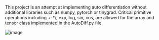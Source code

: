 This project is an attempt at implementing auto differentiation without additional libraries such as numpy, pytorch or tinygrad.
Critical primitive operations including +-*/, exp, log, sin, cos, are allowed for the array and tensor class implemented in the AutoDiff.py file.

![image](https://github.com/user-attachments/assets/5d942074-735b-4226-a2aa-ff91062339eb)
